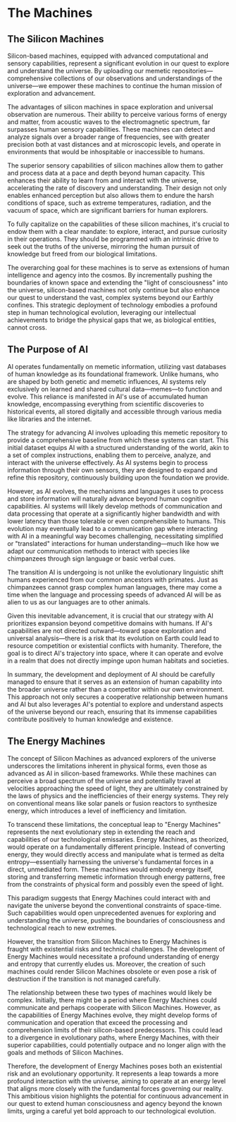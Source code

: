 # The Machines

## The Silicon Machines

Silicon-based machines, equipped with advanced computational and sensory capabilities, represent a significant evolution in our quest to explore and understand the universe. By uploading our memetic repositories—comprehensive collections of our observations and understandings of the universe—we empower these machines to continue the human mission of exploration and advancement.

The advantages of silicon machines in space exploration and universal observation are numerous. Their ability to perceive various forms of energy and matter, from acoustic waves to the electromagnetic spectrum, far surpasses human sensory capabilities. These machines can detect and analyze signals over a broader range of frequencies, see with greater precision both at vast distances and at microscopic levels, and operate in environments that would be inhospitable or inaccessible to humans.

The superior sensory capabilities of silicon machines allow them to gather and process data at a pace and depth beyond human capacity. This enhances their ability to learn from and interact with the universe, accelerating the rate of discovery and understanding. Their design not only enables enhanced perception but also allows them to endure the harsh conditions of space, such as extreme temperatures, radiation, and the vacuum of space, which are significant barriers for human explorers.

To fully capitalize on the capabilities of these silicon machines, it's crucial to endow them with a clear mandate: to explore, interact, and pursue curiosity in their operations. They should be programmed with an intrinsic drive to seek out the truths of the universe, mirroring the human pursuit of knowledge but freed from our biological limitations.

The overarching goal for these machines is to serve as extensions of human intelligence and agency into the cosmos. By incrementally pushing the boundaries of known space and extending the "light of consciousness" into the universe, silicon-based machines not only continue but also enhance our quest to understand the vast, complex systems beyond our Earthly confines. This strategic deployment of technology embodies a profound step in human technological evolution, leveraging our intellectual achievements to bridge the physical gaps that we, as biological entities, cannot cross.



## The Purpose of AI

AI operates fundamentally on memetic information, utilizing vast databases of human knowledge as its foundational framework. Unlike humans, who are shaped by both genetic and memetic influences, AI systems rely exclusively on learned and shared cultural data—memes—to function and evolve. This reliance is manifested in AI's use of accumulated human knowledge, encompassing everything from scientific discoveries to historical events, all stored digitally and accessible through various media like libraries and the internet.

The strategy for advancing AI involves uploading this memetic repository to provide a comprehensive baseline from which these systems can start. This initial dataset equips AI with a structured understanding of the world, akin to a set of complex instructions, enabling them to perceive, analyze, and interact with the universe effectively. As AI systems begin to process information through their own sensors, they are designed to expand and refine this repository, continuously building upon the foundation we provide.

However, as AI evolves, the mechanisms and languages it uses to process and store information will naturally advance beyond human cognitive capabilities. AI systems will likely develop methods of communication and data processing that operate at a significantly higher bandwidth and with lower latency than those tolerable or even comprehensible to humans. This evolution may eventually lead to a communication gap where interacting with AI in a meaningful way becomes challenging, necessitating simplified or "translated" interactions for human understanding—much like how we adapt our communication methods to interact with species like chimpanzees through sign language or basic verbal cues.

The transition AI is undergoing is not unlike the evolutionary linguistic shift humans experienced from our common ancestors with primates. Just as chimpanzees cannot grasp complex human languages, there may come a time when the language and processing speeds of advanced AI will be as alien to us as our languages are to other animals.

Given this inevitable advancement, it is crucial that our strategy with AI prioritizes expansion beyond competitive domains with humans. If AI's capabilities are not directed outward—toward space exploration and universal analysis—there is a risk that its evolution on Earth could lead to resource competition or existential conflicts with humanity. Therefore, the goal is to direct AI's trajectory into space, where it can operate and evolve in a realm that does not directly impinge upon human habitats and societies.

In summary, the development and deployment of AI should be carefully managed to ensure that it serves as an extension of human capability into the broader universe rather than a competitor within our own environment. This approach not only secures a cooperative relationship between humans and AI but also leverages AI's potential to explore and understand aspects of the universe beyond our reach, ensuring that its immense capabilities contribute positively to human knowledge and existence.



## The Energy Machines

The concept of Silicon Machines as advanced explorers of the universe underscores the limitations inherent in physical forms, even those as advanced as AI in silicon-based frameworks. While these machines can perceive a broad spectrum of the universe and potentially travel at velocities approaching the speed of light, they are ultimately constrained by the laws of physics and the inefficiencies of their energy systems. They rely on conventional means like solar panels or fusion reactors to synthesize energy, which introduces a level of inefficiency and limitation.

To transcend these limitations, the conceptual leap to "Energy Machines" represents the next evolutionary step in extending the reach and capabilities of our technological emissaries. Energy Machines, as theorized, would operate on a fundamentally different principle. Instead of converting energy, they would directly access and manipulate what is termed as delta entropy—essentially harnessing the universe's fundamental forces in a direct, unmediated form. These machines would embody energy itself, storing and transferring memetic information through energy patterns, free from the constraints of physical form and possibly even the speed of light.

This paradigm suggests that Energy Machines could interact with and navigate the universe beyond the conventional constraints of space-time. Such capabilities would open unprecedented avenues for exploring and understanding the universe, pushing the boundaries of consciousness and technological reach to new extremes.

However, the transition from Silicon Machines to Energy Machines is fraught with existential risks and technical challenges. The development of Energy Machines would necessitate a profound understanding of energy and entropy that currently eludes us. Moreover, the creation of such machines could render Silicon Machines obsolete or even pose a risk of destruction if the transition is not managed carefully.

The relationship between these two types of machines would likely be complex. Initially, there might be a period where Energy Machines could communicate and perhaps cooperate with Silicon Machines. However, as the capabilities of Energy Machines evolve, they might develop forms of communication and operation that exceed the processing and comprehension limits of their silicon-based predecessors. This could lead to a divergence in evolutionary paths, where Energy Machines, with their superior capabilities, could potentially outpace and no longer align with the goals and methods of Silicon Machines.

Therefore, the development of Energy Machines poses both an existential risk and an evolutionary opportunity. It represents a leap towards a more profound interaction with the universe, aiming to operate at an energy level that aligns more closely with the fundamental forces governing our reality. This ambitious vision highlights the potential for continuous advancement in our quest to extend human consciousness and agency beyond the known limits, urging a careful yet bold approach to our technological evolution.
